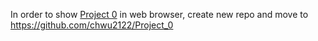   In order to show [Project 0](https://docs.cs50.net/web/2018/w/projects/0/project0.html) in web browser, create new repo and move to https://github.com/chwu2122/Project_0 
